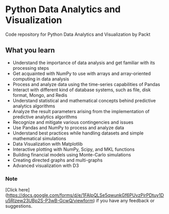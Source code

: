 # Python Data Analytics and Visualization
Code repository for Python Data Analytics and Visualization by Packt

## What you learn

* Understand the importance of data analysis and get familiar with its processing steps
* Get acquainted with NumPy to use with arrays and array-oriented computing in data analysis
* Process and analyze data using the time-series capabilities of Pandas
* Interact with different kind of database systems, such as file, disk format, Mongo, and Redis
* Understand statistical and mathematical concepts behind predictive analytics algorithms
* Analyze the result parameters arising from the implementation of predictive analytics algorithms
* Recognize and mitigate various contingencies and issues
* Use Pandas and NumPy to process and analyze data
* Understand best practices while handling datasets and simple mathematical simulations
* Data Visualization with Matplotlib
* Interactive plotting with NumPy, Scipy, and MKL functions
* Building financial models using Monte-Carlo simulations
* Creating directed graphs and multi-graphs
* Advanced visualization with D3 

### Note
[Click here] (https://docs.google.com/forms/d/e/1FAIpQLSe5qwunkGf6PUvzPirPDtuy1Du5Rlzew23UBp2S-P3wB-GcwQ/viewform)
if you have any feedback or suggestions.


